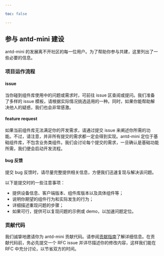 ```yaml
---

toc: false

---
```


## 参与 antd-mini 建设

antd-mini 的发展离不开社区的每一位用户。为了帮助你参与共建，这里列出了一些必要的信息。

### 项目运作流程

#### issue

当你碰到组件库使用中的问题或需求时，可前往 issue 区查阅或提问。我们准备了多样的 issue 模板，请根据实际情况挑选适用的一种。同时，如果你能帮助解决他人的疑惑，我们也会非常感激。

#### feature request

如果当前组件库无法满足你的开发需求，请通过提交 issue 来阐述你所需的功能。不过，请注意，并非所有提交的需求都一定会得到实现。antd-mini 定位于基础组件库，不包含业务类组件。我们会讨论每个提交的需求，一旦确认是基础功能所需，我们便会启动开发流程。

#### bug 反馈

提交 bug 反馈时，请尽量完整提供相关信息，方便我们迅速复现与解决该问题。

以下是提交时的一些注意事项：

- 提供设备信息、客户端版本、组件库版本以及具体组件等；
- 说明你期望的组件行为和实际发生的行为；
- 详细描述重现问题的步骤；
- 如果可行，提供可以复现问题的示例或 demo，以加速问题定位。

### 贡献代码

我们诚挚地邀请你为 antd-mini 贡献代码。请参阅[贡献指南](./contribute.md)了解详细信息。在贡献代码前，务必先提交一个 RFC issue 并详尽描述你的修改内容，这样我们能在 RFC 中充分讨论，以节省双方的时间。